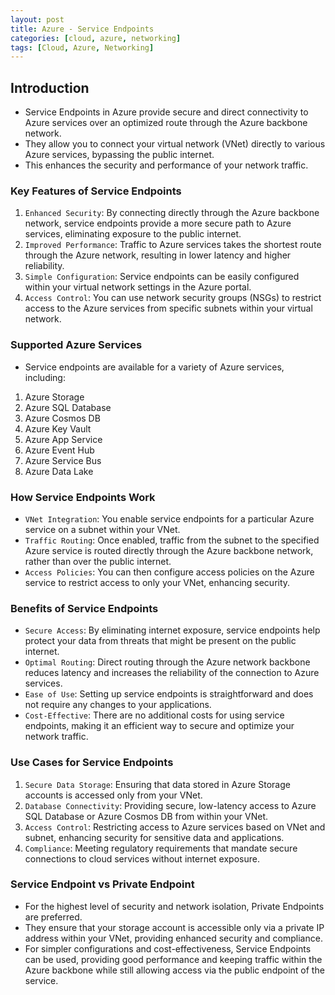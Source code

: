 ```yaml
---
layout: post
title: Azure - Service Endpoints
categories: [cloud, azure, networking]
tags: [Cloud, Azure, Networking]
---
```


## Introduction
- Service Endpoints in Azure provide secure and direct connectivity to Azure services over an optimized route through the Azure backbone network. 
- They allow you to connect your virtual network (VNet) directly to various Azure services, bypassing the public internet. 
- This enhances the security and performance of your network traffic.

### Key Features of Service Endpoints
1. `Enhanced Security`: By connecting directly through the Azure backbone network, service endpoints provide a more secure path to Azure services, eliminating exposure to the public internet.
2. `Improved Performance`: Traffic to Azure services takes the shortest route through the Azure network, resulting in lower latency and higher reliability.
3. `Simple Configuration`: Service endpoints can be easily configured within your virtual network settings in the Azure portal.
4. `Access Control`: You can use network security groups (NSGs) to restrict access to the Azure services from specific subnets within your virtual network.

### Supported Azure Services
- Service endpoints are available for a variety of Azure services, including:

1. Azure Storage
2. Azure SQL Database
3. Azure Cosmos DB
4. Azure Key Vault
5. Azure App Service
6. Azure Event Hub
7. Azure Service Bus
8. Azure Data Lake


### How Service Endpoints Work
- `VNet Integration`: You enable service endpoints for a particular Azure service on a subnet within your VNet.
- `Traffic Routing`: Once enabled, traffic from the subnet to the specified Azure service is routed directly through the Azure backbone network, rather than over the public internet.
- `Access Policies`: You can then configure access policies on the Azure service to restrict access to only your VNet, enhancing security.

### Benefits of Service Endpoints
- `Secure Access`: By eliminating internet exposure, service endpoints help protect your data from threats that might be present on the public internet.
- `Optimal Routing`: Direct routing through the Azure network backbone reduces latency and increases the reliability of the connection to Azure services.
- `Ease of Use`: Setting up service endpoints is straightforward and does not require any changes to your applications.
- `Cost-Effective`: There are no additional costs for using service endpoints, making it an efficient way to secure and optimize your network traffic.

### Use Cases for Service Endpoints
1. `Secure Data Storage`: Ensuring that data stored in Azure Storage accounts is accessed only from your VNet.
2. `Database Connectivity`: Providing secure, low-latency access to Azure SQL Database or Azure Cosmos DB from within your VNet.
3. `Access Control`: Restricting access to Azure services based on VNet and subnet, enhancing security for sensitive data and applications.
4. `Compliance`: Meeting regulatory requirements that mandate secure connections to cloud services without internet exposure.

### Service Endpoint vs Private Endpoint
- For the highest level of security and network isolation, Private Endpoints are preferred. 
- They ensure that your storage account is accessible only via a private IP address within your VNet, providing enhanced security and compliance. 
- For simpler configurations and cost-effectiveness, Service Endpoints can be used, providing good performance and keeping traffic within the Azure backbone while still allowing access via the public endpoint of the service.